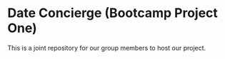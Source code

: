 # Date Concierge (Bootcamp Project One)
This is a joint repository for our group members to host our project.
